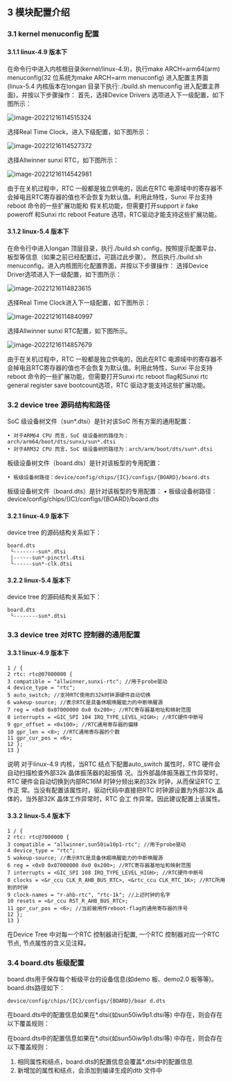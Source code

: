 ## 3 模块配置介绍

### 3.1 kernel menuconfig 配置

#### 3.1.1 linux-4.9 版本下

在命令行中进入内核根目录(kernel/linux-4.9)，执行make ARCH=arm64(arm) menuconfig(32 位系统为make ARCH=arm menuconfig) 进入配置主界面(linux-5.4 内核版本在longan 目录下执行:./build.sh menuconfig 进入配置主界面)，并按以下步骤操作：
首先，选择Device Drivers 选项进入下一级配置，如下图所示：

![image-20221216114515324](https://cdn.staticaly.com/gh/DongshanPI/Docs-Photos@master/Tina-Sdk/Linux_RTC_DevGuide_image-20221216114515324.png)

选择Real Time Clock，进入下级配置，如下图所示：

![image-20221216114527372](https://cdn.staticaly.com/gh/DongshanPI/Docs-Photos@master/Tina-Sdk/Linux_RTC_DevGuide_image-20221216114527372.png)

选择Allwinner sunxi RTC，如下图所示：

![image-20221216114542981](https://cdn.staticaly.com/gh/DongshanPI/Docs-Photos@master/Tina-Sdk/Linux_RTC_DevGuide_image-20221216114542981.png)

由于在关机过程中，RTC 一般都是独立供电的，因此在RTC 电源域中的寄存器不会掉电且RTC寄存器的值也不会恢复为默认值。利用此特性，Sunxi 平台支持reboot 命令的一些扩展功能和
假关机功能，但需要打开support ir fake poweroff 和Sunxi rtc reboot Feature 选项，RTC驱动才能支持这些扩展功能。

#### 3.1.2 linux-5.4 版本下

在命令行中进入longan 顶层目录，执行./build.sh config，按照提示配置平台、板型等信息（如果之前已经配置过，可跳过此步骤）。
然后执行./build.sh menuconfig，进入内核图形化配置界面，并按以下步骤操作：
选择Device Driver选项进入下一级配置，如下图所示：

![image-20221216114823615](https://cdn.staticaly.com/gh/DongshanPI/Docs-Photos@master/Tina-Sdk/Linux_RTC_DevGuide_image-20221216114823615.png)

选择Real Time Clock进入下一级配置，如下图所示：

![image-20221216114840997](https://cdn.staticaly.com/gh/DongshanPI/Docs-Photos@master/Tina-Sdk/Linux_RTC_DevGuide_image-20221216114840997.png)

选择Allwinner sunxi RTC配置，如下图所示。

![image-20221216114857679](https://cdn.staticaly.com/gh/DongshanPI/Docs-Photos@master/Tina-Sdk/Linux_RTC_DevGuide_image-20221216114857679.png)

由于在关机过程中，RTC 一般都是独立供电的，因此在RTC 电源域中的寄存器不会掉电且RTC寄存器的值也不会恢复为默认值。利用此特性，Sunxi 平台支持reboot 命令的一些扩展功能，但需要打开Sunxi rtc reboot flag和Sunxi rtc general register save bootcount选项，RTC 驱动才能支持这些扩展功能。

### 3.2 device tree 源码结构和路径

SoC 级设备树文件（sun*.dtsi）是针对该SoC 所有方案的通用配置：

```
• 对于ARM64 CPU 而言，SoC 级设备树的路径为：arch/arm64/boot/dts/sunxi/sun*.dtsi
• 对于ARM32 CPU 而言，SoC 级设备树的路径为：arch/arm/boot/dts/sun*.dtsi
```

板级设备树文件（board.dts）是针对该板型的专用配置：

```
• 板级设备树路径：device/config/chips/{IC}/configs/{BOARD}/board.dts
```

板级设备树文件（board.dts）是针对该板型的专用配置：
• 板级设备树路径：device/config/chips/{IC}/configs/{BOARD}/board.dts

#### 3.2.1 linux-4.9 版本下

device tree 的源码结构关系如下：

```
board.dts
 └--------sun*.dtsi
 |------sun*-pinctrl.dtsi
 └------sun*-clk.dtsi
```

#### 3.2.2 linux-5.4 版本下

device tree 的源码结构关系如下：

```
board.dts
 └--------sun*.dtsi
```

### 3.3 device tree 对RTC 控制器的通用配置

#### 3.3.1 linux-4.9 版本下

```
1 / {
2 rtc: rtc@07000000 {
3 compatible = "allwinner,sunxi-rtc"; //用于probe驱动
4 device_type = "rtc";
5 auto_switch; //支持RTC使用的32k时钟源硬件自动切换
6 wakeup-source; //表示RTC是具备休眠唤醒能力的中断唤醒源
7 reg = <0x0 0x07000000 0x0 0x200>; //RTC寄存器基地址和映射范围
8 interrupts = <GIC_SPI 104 IRQ_TYPE_LEVEL_HIGH>; //RTC硬件中断号
9 gpr_offset = <0x100>; //RTC通用寄存器的偏移
10 gpr_len = <8>; //RTC通用寄存器的个数
11 gpr_cur_pos = <6>;
12 };
13 }
```

说明
对于linux-4.9 内核，当RTC 结点下配置auto_switch 属性时，RTC 硬件会自动扫描检查外部32k 晶体振荡器的起振情
况。当外部晶体振荡器工作异常时，RTC 硬件会自动切换到内部RC16M 时钟分频出来的32k 时钟，从而保证RTC 工作正
常。当没有配置该属性时，驱动代码中直接把RTC 时钟源设置为外部32k 晶体的，当外部32K 晶体工作异常时，RTC 会工
作异常。因此建议配置上该属性。

#### 3.3.2 linux-5.4 版本下

```
1 / {
2 rtc: rtc@7000000 {
3 compatible = "allwinner,sun50iw10p1-rtc"; //用于probe驱动
4 device_type = "rtc";
5 wakeup-source; //表示RTC是具备休眠唤醒能力的中断唤醒源
6 reg = <0x0 0x07000000 0x0 0x200>; //RTC寄存器基地址和映射范围
7 interrupts = <GIC_SPI 108 IRQ_TYPE_LEVEL_HIGH>; //RTC硬件中断号
8 clocks = <&r_ccu CLK_R_AHB_BUS_RTC>, <&rtc_ccu CLK_RTC_1K>; //RTC所用到的时钟
9 clock-names = "r-ahb-rtc", "rtc-1k"; //上述时钟的名字
10 resets = <&r_ccu RST_R_AHB_BUS_RTC>;
11 gpr_cur_pos = <6>; //当前被用作reboot-flag的通用寄存器的序号
12 };
13 }
```

在Device Tree 中对每一个RTC 控制器进行配置, 一个RTC 控制器对应一个RTC 节点, 节点属性的含义见注释。

### 3.4 board.dts 板级配置

board.dts用于保存每个板级平台的设备信息(如demo 板、demo2.0 板等等)。board.dts路径如下：

```
device/config/chips/{IC}/configs/{BOARD}/boar d.dts
```

在board.dts中的配置信息如果在*.dtsi(如sun50iw9p1.dtsi等) 中存在，则会存在以下覆盖规则：

在board.dts中的配置信息如果在*.dtsi(如sun50iw9p1.dtsi等) 中存在，则会存在以下覆盖规则：

1. 相同属性和结点，board.dts的配置信息会覆盖*.dtsi中的配置信息
2. 新增加的属性和结点，会添加到编译生成的dtb 文件中